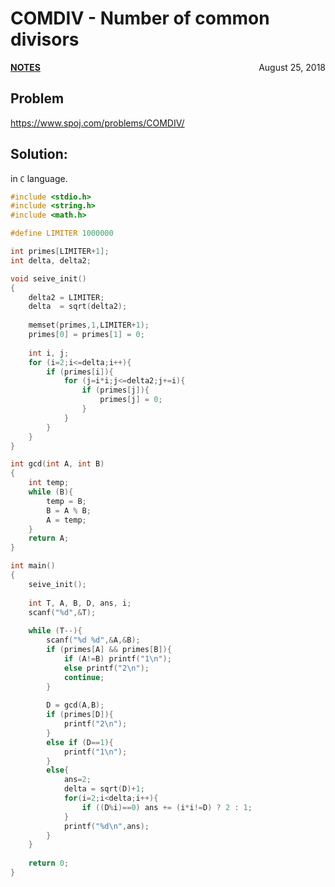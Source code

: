# COMDIV - Number of common divisors

<p style="text-align:left;"><a href="../../../notes.html"><b>NOTES</b></a> <span style="float:right;">         August 25, 2018 </span></p>

## Problem

<a href="https://www.spoj.com/problems/COMDIV/" target="_blank">https://www.spoj.com/problems/COMDIV/</a>

## Solution:

in `C` language.

```c
#include <stdio.h> 
#include <string.h>
#include <math.h>

#define LIMITER 1000000

int primes[LIMITER+1];
int delta, delta2;

void seive_init()
{
    delta2 = LIMITER;
    delta  = sqrt(delta2);
    
    memset(primes,1,LIMITER+1);
    primes[0] = primes[1] = 0;
    
    int i, j;
    for (i=2;i<=delta;i++){
        if (primes[i]){
            for (j=i*i;j<=delta2;j+=i){
                if (primes[j]){
                    primes[j] = 0;
                }
            }
        }
    }
}

int gcd(int A, int B)
{
    int temp;
    while (B){
        temp = B;
        B = A % B;
        A = temp;
    }
    return A;
}

int main()
{
    seive_init();
    
    int T, A, B, D, ans, i;
    scanf("%d",&T);
    
    while (T--){
        scanf("%d %d",&A,&B);
        if (primes[A] && primes[B]){
            if (A!=B) printf("1\n");
            else printf("2\n");
            continue;            
        }
        
        D = gcd(A,B);
        if (primes[D]){
            printf("2\n");        
        }
        else if (D==1){
            printf("1\n");
        }
        else{
            ans=2;
            delta = sqrt(D)+1;
            for(i=2;i<delta;i++){
                if ((D%i)==0) ans += (i*i!=D) ? 2 : 1;
            }
            printf("%d\n",ans);
        }
    }
    
    return 0;
}
```
